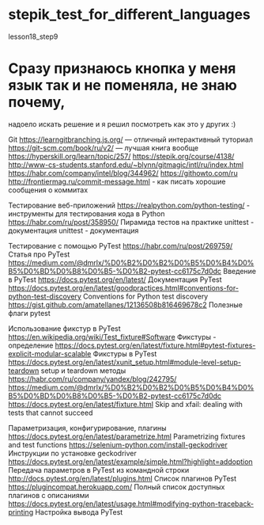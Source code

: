 # stepik_test_for_different_languages
lesson18_step9

# Сразу признаюсь кнопка у меня язык так и не поменяла, не знаю почему,
надоело искать решение и я решил посмотреть как это у других :)

Git
https://learngitbranching.js.org/ — отличный интерактивный туториал
https://git-scm.com/book/ru/v2/ — лучшая книга вообще
https://hyperskill.org/learn/topic/257/﻿
https://stepik.org/course/4138/﻿
http://www-cs-students.stanford.edu/~blynn/gitmagic/intl/ru/index.html
https://habr.com/company/intel/blog/344962/
https://githowto.com/ru
http://frontiermag.ru/commit-message.html - как писать хорошие сообщения о коммитах

Тестирование веб-приложений
https://realpython.com/python-testing/ - инструменты для тестирования кода в Python
https://habr.com/ru/post/358950/ Пирамида тестов на практике
unittest - документация  unittest - документация

Тестирование с помощью PyTest
https://habr.com/ru/post/269759/  Статья про PyTest
https://medium.com/@dmrlx/%D0%B2%D0%B2%D0%B5%D0%B4%D0%B5%D0%BD%D0%B8%D0%B5-%D0%B2-pytest-cc6175c7d0dc Введение в PyTest
https://docs.pytest.org/en/latest/ Документация PyTest
https://docs.pytest.org/en/latest/goodpractices.html#conventions-for-python-test-discovery Conventions for Python test discovery
https://gist.github.com/amatellanes/12136508b816469678c2 Полезные флаги pytest

Использование фикстур в PyTest
https://en.wikipedia.org/wiki/Test_fixture#Software Фикстуры - определение
https://docs.pytest.org/en/latest/fixture.html#pytest-fixtures-explicit-modular-scalable Фикстуры в PyTest
https://docs.pytest.org/en/latest/xunit_setup.html#module-level-setup-teardown setup и teardown методы
https://habr.com/ru/company/yandex/blog/242795/
https://medium.com/@dmrlx/%D0%B2%D0%B2%D0%B5%D0%B4%D0%B5%D0%BD%D0%B8%D0%B5-%D0%B2-pytest-cc6175c7d0dc
https://docs.pytest.org/en/latest/fixture.html
Skip and xfail: dealing with tests that cannot succeed

Параметризация, конфигурирование, плагины
https://docs.pytest.org/en/latest/parametrize.html Parametrizing fixtures and test functions
https://selenium-python.com/install-geckodriver Инструкции по установке geckodriver
https://docs.pytest.org/en/latest/example/simple.html?highlight=addoption Передача параметров в PyTest из командной строки
http://docs.pytest.org/en/latest/plugins.html Список плагинов PyTest
https://plugincompat.herokuapp.com/ Полный список доступных плагинов с описаниями
https://docs.pytest.org/en/latest/usage.html#modifying-python-traceback-printing Настройка вывода PyTest